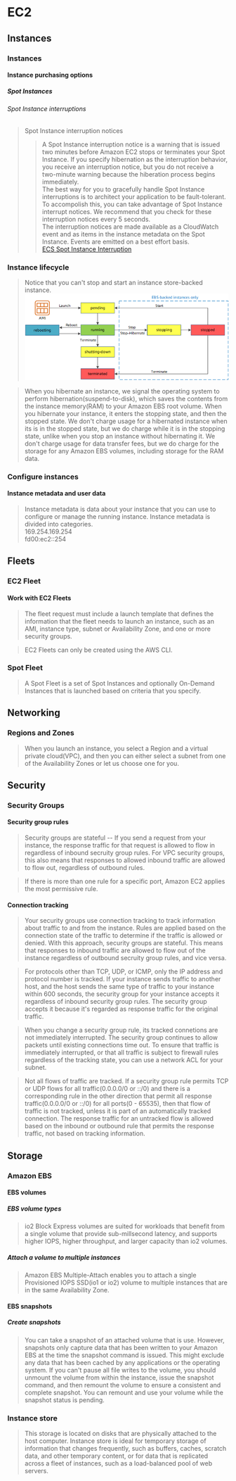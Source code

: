 # EC2
## Instances

### Instances
#### Instance purchasing options
##### Spot Instances
###### Spot Instance interruptions
> Spot Instance interruption notices
>> A Spot Instance interruption notice is a warning that is issued two minutes before Amazon EC2 stops or terminates your Spot Instance. If you specify hibernation as the interruption behavior, you receive an interruption notice, but you do not receive a two-minute warning because the hiberation process begins immediately.  
>> The best way for you to gracefully handle Spot Instance interruptions is to architect your application to be fault-tolerant. To accompolish this, you can take advantage of Spot Instance interrupt notices. We recommend that you check for these interruption notices every 5 seconds.  
>> The interruption notices are made available as a CloudWatch event and as items in the instance metadata on the Spot Instance. Events are emitted on a best effort basis.   
> [ECS Spot Instance Interruption](https://ec2spotworkshops.com/ecs-spot-capacity-providers/module-1/spot_inturruption_handling.html)
### Instance lifecycle
> Notice that you can't stop and start an instance store-backed instance.
> ![](img/il.png)

> When you hibernate an instance, we signal the operating system to perform hibernation(suspend-to-disk), which saves the contents from the instance memory(RAM) to your Amazon EBS root volume.
> When you hibernate your instance, it enters the stopping state, and then the stopped state. We don't charge usage for a hibernated instance when its is in the stopped state, but we do charge while it is in the stopping state, unlike when you stop an instance without hibernating it. We don't charge usage for data transfer fees, but we do charge for the storage for any Amazon EBS volumes, including storage for the RAM data.

### Configure instances
#### Instance metadata and user data
> Instance metadata is data about your instance that you can use to configure or manage the running instance. Instance metadata is divided into categories.  
> 169.254.169.254  
> fd00:ec2::254

## Fleets
### EC2 Fleet
#### Work with EC2 Fleets
> The fleet request must include a launch template that defines the information that the fleet needs to launch an instance, such as an AMI, instance type, subnet or Availability Zone, and one or more security groups.

> EC2 Fleets can only be created using the AWS CLI.

### Spot Fleet
> A Spot Fleet is a set of Spot Instances and optionally On-Demand Instances that is launched based on criteria that you specify.

## Networking
### Regions and Zones
> When you launch an instance, you select a Region and a virtual private cloud(VPC), and then you can either select a subnet from one of the Availability Zones or let us choose one for you.

## Security
### Security Groups
#### Security group rules
> Security groups are stateful -- If you send a request from your instance, the response traffic for that request is allowed to flow in regardless of inbound secruity group rules. For VPC security groups, this also means that responses to allowed inbound traffic are allowed to flow out, regardless of outbound rules.  

> If there is more than one rule for a specific port, Amazon EC2 applies the most permissive rule.  

#### Connection tracking
> Your security groups use connection tracking to track information about traffic to and from the instance. Rules are applied based on the connection state of the traffic to determine if the traffic is allowed or denied. With this approach, security groups are stateful. This means that responses to inbound traffic are allowed to flow out of the instance regardless of outbound secruity group rules, and vice versa.  

> For protocols other than TCP, UDP, or ICMP, only the IP address and protocol number is tracked. If your instance sends traffic to another host, and the host sends the same type of traffic to your instance within 600 seconds, the security group for your instance accepts it regardless of inbound security group rules. The security group accepts it because it's regarded as response traffic for the original traffic.  

> When you change a security group rule, its tracked connetions are not immediately interrupted. The security group continues to allow packets until existing connections time out. To ensure that traffic is immediately interrupted, or that all traffic is subject to firewall rules regardless of the tracking state, you can use a network ACL for your subnet.  

> Not all flows of traffic are tracked. If a security group rule permits TCP or UDP flows for all traffic(0.0.0.0/0 or ::/0) and there is a corresponding rule in the other direction that permit all response traffic(0.0.0.0/0 or ::/0) for all ports(0 - 65535), then that flow of traffic is not tracked, unless it is part of an automatically tracked connection. The response traffic for an untracked flow is allowed based on the inbound or outbound rule that permits the response traffic, not based on tracking information.  
## Storage
### Amazon EBS
#### EBS volumes
##### EBS volume types
> io2 Block Express volumes are suited for workloads that benefit from a single volume that provide sub-millsecond latency, and supports higher IOPS, higher throughput, and larger capacity than io2 volumes.
##### Attach a volume to multiple instances
> Amazon EBS Multiple-Attach enables you to attach a single Provisioned IOPS SSD(io1 or io2) volume to multiple instances that are in the same Availability Zone.  
#### EBS snapshots
##### Create snapshots
> You can take a snapshot of an attached volume that is use. However, snapshots only capture data that has been written to your Amazon EBS at the time the snapshot command is issued. This might exclude any data that has been cached by any applications or the operating system. If you can't pause all file writes to the volume, you should unmount the volume from within the instance, issue the snapshot command, and then remount the volume to ensure a consistent and complete snapshot. You can remount and use your volume while the snapshot status is pending.

### Instance store
> This storage is located on disks that are physically attached to the host computer. Instance store is ideal for temporary storage of information that changes frequently, such as buffers, caches, scratch data, and other temporary content, or for data that is replicated across a fleet of instances, such as a load-balanced pool of web servers.

